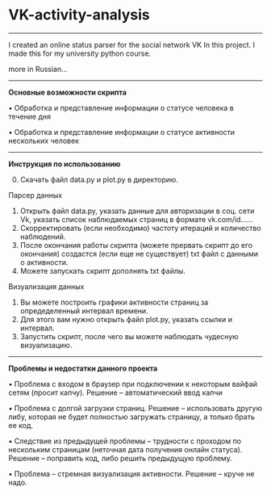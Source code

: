 # VK-activity-analysis
***
I created an online status parser for the social network VK In this project. I made this for my university python course.

more in Russian...

***
__Основные возможности скрипта__

•	Обработка и представление информации о статусе человека в течение дня

•	Обработка и представление информации о статусе активности нескольких человек

***
__Инструкция по использованию__

0. Скачать файл data.py и plot.py в директорию.

Парсер данных
1. Открыть файл data.py, указать данные для авторизации в соц. сети Vk, указать список наблюдаемых страниц в формате vk.com/id......
2. Скорректировать (если необходимо) частоту итераций и количество наблюдений.
3. После окончания работы скрипта (можете прервать скрипт до его окончания) создастся (если еще не существует) txt файл с данными о активности.
4. Можете запускать скрипт дополнять txt файлы.

Визуализация данных
1. Вы можете построить графики активности страниц за опредеделенный интервал времени.
2. Для этого вам нужно открыть файл plot.py, указать ссылки и интервал.
3. Запустить скрипт, после чего вы можете наблюдать чудесную визуализацию.

***
__Проблемы и недостатки данного проекта__

•	Проблема с входом в браузер при подключении к некоторым вайфай сетям (просит капчу). Решение – автоматический ввод капчи

•	Проблема с долгой загрузки страниц. Решение – использовать другую либу, которая не будет полностью загружать страницу, а только брать ее код.

•	Следствие из предыдущей проблемы – трудности с проходом по нескольким страницам (неточная дата получения онлайн статуса). Решение – поправить код, либо решить предыдущую проблему.

•	Проблема – стремная визуализация активности. Решение – круче не надо.
